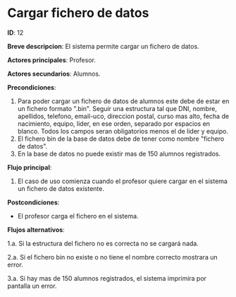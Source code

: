 # Cargar fichero de datos

**ID**: 12

**Breve descripcion**: El sistema permite cargar un fichero de datos.

**Actores principales**: Profesor.

**Actores secundarios**: Alumnos.

**Precondiciones**: 

1. Para poder cargar un fichero de datos de alumnos este debe de estar en un fichero formato ".bin". Seguir una estructura tal que DNI, nombre, apellidos, telefono, email-uco, direccion postal, curso mas alto, fecha de nacimiento, equipo, lider, en ese orden, separado por espacios en blanco. Todos los campos seran obligatorios menos el de lider y equipo. 
2. El fichero bin de la base de datos debe de tener como nombre "fichero de datos".
3. En la base de datos no puede existir mas de 150 alumnos registrados.


**Flujo principal**:

1. El caso de uso comienza cuando el profesor quiere cargar en el sistema un fichero de datos existente.

**Postcondiciones**:

- El profesor carga el fichero en el sistema.

**Flujos alternativos**:

1.a. Si la estructura del fichero no es correcta no se cargará nada.

2.a. Si el fichero bin no existe o no tiene el nombre correcto mostrara un error.

3.a. Si hay mas de 150 alumnos registrados, el sistema imprimira por pantalla un error.
